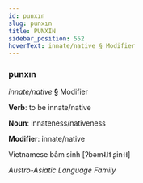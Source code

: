 ```yaml
---
id: punxın
slug: punxın
title: PUNXIN
sidebar_position: 552
hoverText: innate/native § Modifier
---
```


### punxın

*innate/native* **§** Modifier

**Verb**: to be innate/native

**Noun**: innateness/nativeness

**Modifier**: innate/native

Vietnamese bẩm sinh [ʔɓəm˨˩˦ ʂɨn˧˧]

*Austro-Asiatic Language Family*